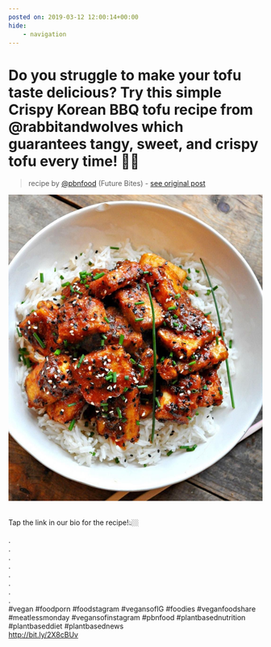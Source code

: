 ```yaml
---
posted on: 2019-03-12 12:00:14+00:00
hide:
    - navigation
---
```


# Do you struggle to make your tofu taste delicious? Try this simple Crispy Korean BBQ tofu recipe from @rabbitandwolves which guarantees tangy, sweet, and crispy tofu every time! 🥢🥡⠀ 

> recipe by [@pbnfood](https://www.instagram.com/pbnfood/) 
(Future Bites) - [see original post](https://instagram.com/p/Bu6FBi0A94t)

![](../img/pbnfood_12-03-2019_1203.png)

⠀  
Tap the link in our bio for the recipe!👆🏼⠀  
⠀  
.⠀  
.⠀  
.⠀  
.⠀  
.⠀  
.⠀  
.⠀  
.⠀  
\#vegan \#foodporn \#foodstagram \#vegansofIG \#foodies \#veganfoodshare \#meatlessmonday \#vegansofinstagram \#pbnfood \#plantbasednutrition \#plantbaseddiet \#plantbasednews⠀  
http://bit.ly/2X8cBUv   